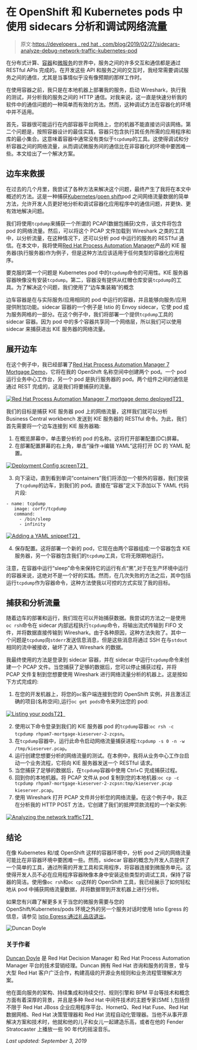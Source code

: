 # 在 OpenShift 和 Kubernetes pods 中使用 sidecars 分析和调试网络流量

> 原文:[https://developers . red hat . com/blog/2019/02/27/sidecars-analyze-debug-network-traffic-kubernetes-pod](https://developers.redhat.com/blog/2019/02/27/sidecars-analyze-debug-network-traffic-kubernetes-pod)

在分布式计算、[容器](https://developers.redhat.com/blog/category/containers/)和[微服务](https://developers.redhat.com/blog/category/microservices/)的世界中，服务之间的许多交互和通信都是通过 RESTful APIs 完成的。在开发这些 API 和服务之间的交互时，我经常需要调试服务之间的通信，尤其是当事情似乎没有像预期的那样工作时。

在使用容器之前，我只是在本地机器上部署我的服务，启动 Wireshark，执行我的测试，并分析我的服务之间的 HTTP 通信。对我来说，这一直是快速分析我的软件中的通信问题的一种简单而有效的方法。然而，这种调试方法在容器化的环境中并不适用。

首先，容器很可能运行在内部容器平台网络上，您的机器不能直接访问该网络。第二个问题是，按照容器设计的最佳实践，容器只包含执行其任务所需的应用程序和库的最小集合。这意味着容器中通常没有类似于`tcpdump`的工具。这使得调试和分析容器之间的网络流量，从而调试微服务间的通信比在非容器化的环境中要困难一些。本文给出了一个解决方案。

## 边车来救援

在过去的几个月里，我尝试了各种方法来解决这个问题，最终产生了我将在本文中概述的方法。这是一种捕获[Kubernetes](https://developers.redhat.com/blog/category/kubernetes/)/[open shift](http://openshift.com/)pod 之间网络流量数据的简单方法，允许开发人员更好地分析和调试容器化应用程序中的通信问题，并更快、更有效地解决问题。

我们将使用`tcpdump`来捕获一个所谓的 PCAP(数据包捕获)文件，该文件将包含 pod 的网络流量。然后，可以将这个 PCAP 文件加载到 Wireshark 之类的工具中，以分析流量，在这种情况下，还可以分析 pod 中运行的服务的 RESTful 通信。在本文中，我将使用[Red Hat Process Automation Manager](https://developers.redhat.com/products/rhpam/overview/)产品的 KIE 服务器(执行服务器)作为例子，但是这种方法应该适用于任何类型的容器化应用程序。

要克服的第一个问题是 Kubernetes pod 中的`tcpdump`命令的可用性。KIE 服务器容器映像没有安装`tcpdump`。第二，容器没有提供从红帽仓库安装`tcpdump`的工具。为了解决这个问题，我们使用了“边车集装箱”的概念

边车容器是在与实际服务/应用相同的 pod 中运行的容器，并且能够向服务/应用提供附加功能。sidecar 容器的一个例子是 Istio 的 Envoy sidecar，它使 pod 成为服务网格的一部分。在这个例子中，我们将部署一个提供`tcpdump`工具的 sidecar 容器。因为 pod 中的多个容器共享同一个网络层，所以我们可以使用 sidecar 来捕获进出 KIE 服务器的网络流量。

## 展开边车

在这个例子中，我已经部署了[Red Hat Process Automation Manager 7 Mortgage Demo](https://github.com/jbossdemocentral/rhpam7-mortgage-demo)，它将在我的 OpenShift 名称空间中创建两个 pod。一个 pod 运行业务中心工作台，另一个 pod 是执行服务器的 pod。两个组件之间的通信是通过 REST 完成的，这是我们将要捕获的流量。

[![Red Hat Process Automation Manager 7 mortgage demo deployed](../Images/7b815cdf58332e2716971b96661ef30f.png)T2】](https://developers.redhat.com/blog/wp-content/uploads/2019/02/Screenshot-2019-02-20-at-09.04.48.png)

我们的目标是捕获 KIE 服务器 pod 上的网络流量，这样我们就可以分析 Business Central workbench 发送到 KIE 服务器的 RESTful 命令。为此，我们首先需要将一个边车连接到 KIE 服务器箱:

1.  在概览屏幕中，单击要分析的 pod 的名称。这将打开部署配置(DC)屏幕。
2.  在部署配置屏幕的右上角，单击“操作->编辑 YAML”这将打开 DC 的 YAML 配置。

[![Deployment Config screen](../Images/d219891c3d4ffac123c1004d1c366a57.png)T2】](https://developers.redhat.com/blog/wp-content/uploads/2019/02/Screenshot-2019-02-20-at-09.08.55.png)

3.  向下滚动，直到看到单词“containers”我们将添加一个额外的容器，我们安装了`tcpdump`的边车，到我们的 pod。直接在“容器”定义下添加以下 YAML 代码片段:

```
- name: tcpdump
   image: corfr/tcpdump
   command:
     - /bin/sleep
     - infinity
```

[![Adding a YAML snippet](../Images/540aed75883195bc32cd9bf38075a124.png)T2】](https://developers.redhat.com/blog/wp-content/uploads/2019/02/Screenshot-2019-02-20-at-09.17.56.png)

4.  保存配置。这将部署一个新的 pod，它现在由两个容器组成:一个容器包含 KIE 服务器，另一个容器包含我们的`tcpdump`工具，它将无限期地运行。

注意，在容器中运行“sleep”命令来保持它的运行有点“黑”,对于在生产环境中运行的容器来说，这绝对不是一个好的实践。然而，在几次失败的方法之后，其中包括运行`tcpdump`作为容器命令，这种方法使我以可控的方式实现了我的目标。

## 捕获和分析流量

随着边车的部署和运行，我们现在可以开始捕获数据。我尝试的方法之一是使用`oc rsh`命令在 sidecar 内部远程执行`tcpdump`命令，将输出流式传输到 FIFO 文件，并将数据直接传输到 Wireshark。由于各种原因，这种方法失败了。其中一个问题是`tcpdump`向`stderr`发送信息消息，但是这些消息将通过 SSH 在与`stdout`相同的流中被接收，破坏了进入 Wireshark 的数据。

我最终使用的方法是登录到 sidecar 容器，并在 sidecar 中运行`tcpdump`命令来创建一个 PCAP 文件。当您捕获了足够的数据后，您可以停止捕获过程，并将 PCAP 文件复制到您想要使用 Wireshark 进行网络流量分析的机器上。这是按如下方式完成的:

1.  在您的开发机器上，将您的`oc`客户端连接到您的 OpenShift 实例，并且激活正确的项目(名称空间),运行`oc get pods`命令来列出您的 pod:

[![Listing your pods](../Images/d7971cab66a311903760ce6c76305645.png)T2】](https://developers.redhat.com/blog/wp-content/uploads/2019/02/Screenshot-2019-02-20-at-09.26.30.png)

2.  使用以下命令登录到我们的 KIE 服务器 pod 的`tcpdump`容器:`oc rsh -c tcpdump rhpam7-mortgage-kieserver-2-zcpsn`。
3.  在`tcpdump`容器中，运行此命令启动网络流量捕获进程:`tcpdump -s 0 -n -w /tmp/kieserver.pcap`。
4.  运行创建您想要分析的网络流量的测试。在本例中，我将从业务中心工作台启动一个业务流程，它将向 KIE 服务器发送一个 RESTful 请求。
5.  当您捕获了足够的数据后，在`tcpdump`容器中使用 Ctrl+C 完成捕获过程。
6.  回到你的本地机器。将 PCAP 文件从 pod 复制到您的本地机器:`oc cp -c tcpdump rhpam7-mortgage-kieserver-2-zcpsn:tmp/kieserver.pcap kieserver.pcap`。
7.  使用 Wireshark 打开 PCAP 文件并分析您的网络流量。在这个例子中，我正在分析我的 HTTP POST 方法，它创建了我们的抵押贷款流程的一个新实例:

[![Analyzing the network traffic](../Images/88c63fcb1d9560625ec83e947b17b97a.png)T2】](https://developers.redhat.com/blog/wp-content/uploads/2019/02/Screenshot-2019-02-20-at-09.45.47.png)

## 结论

在像 Kubernetes 和/或 OpenShift 这样的容器环境中，分析 pod 之间的网络流量可能比在非容器环境中要困难一些。然而，sidecar 容器的概念为开发人员提供了一个简单的工具，通过所需的开发工具和实用程序，将容器连接到微服务单元。这使得开发人员不必在应用程序容器映像本身中安装这些类型的调试工具，保持了容器的简洁。使用像`oc rsh`和`oc cp`这样的 OpenShift 工具，我已经展示了如何轻松地从 pod 中捕获网络流量数据，并将数据带到开发机器上进行分析。

如果您有兴趣了解更多关于当您的微服务需要与您的 OpenShift/Kubernetes/pods 环境之外的另一个服务对话时使用 Istio Egress 的信息，请参见 [Istio Egress:通过礼品店退出](https://developers.redhat.com/blog/2018/05/01/istio-egress-exit-through-the-gift-shop/)。

![Duncan Doyle](../Images/31cf5c8a0bf8e97ac6b3ae99ebeaad6f.png)

### 关于作者

[Duncan Doyle](http://twitter.com/DuncanDoyle) 是 Red Hat Decision Manager 和 Red Hat Process Automation Manager 平台的技术营销经理。Duncan 拥有 Red Hat 咨询和服务的背景，曾与大型 Red Hat 客户广泛合作，构建高级的开源业务规则和业务流程管理解决方案。

他在面向服务的架构、持续集成和持续交付、规则引擎和 BPM 平台等技术和概念方面有着深厚的背景，并且是多种 Red Hat 中间件技术的主题专家(SME ),包括但不限于 Red Hat JBoss 企业应用程序平台、HornetQ、Red Hat Fuse、Red Hat 数据网格、Red Hat 决策管理器和 Red Hat 流程自动化管理器。当他不从事开源解决方案和技术时，他就和他的儿子和女儿一起建造乐高，或者在他的 Fender Stratocaster 上播放一些 90 年代的摇滚音乐。

*Last updated: September 3, 2019*